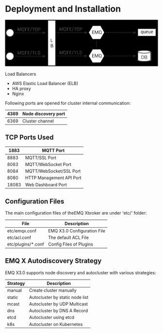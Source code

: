 # Deployment and Installation

![image](../../../media/Technologies-Brokers-Deployment-and-Installation-image1.jpg)

Load Balancers

- AWS Elastic Load Balancer (ELB)
- HA proxy
- Nginx

Following ports are opened for cluster internal communication:

| 4369 | Node discovery port |
|------|---------------------|
| 6369 | Cluster channel     |

## TCP Ports Used

| 1883  | MQTT Port                |
|-------|--------------------------|
| 8883  | MQTT/SSL Port            |
| 8083  | MQTT/WebSocket Port      |
| 8084  | MQTT/WebSocket/SSL Port  |
| 8080  | HTTP Management API Port |
| 18083 | Web Dashboard Port       |

## Configuration Files

The main configuration files of theEMQ Xbroker are under 'etc/' folder:

| **File**            | **Description**              |
|---------------------|------------------------------|
| etc/emqx.conf       | EMQ X3.0 Configuration File |
| etc/acl.conf        | The default ACL File         |
| etc/plugins/*.conf | Config Files of Plugins      |

## EMQ X Autodiscovery Strategy

EMQ X3.0 supports node discovery and autocluster with various strategies:

| Strategy | Description                     |
|----------|---------------------------------|
| manual   | Create cluster manually         |
| static   | Autocluster by static node list |
| mcast    | Autocluster by UDP Multicast    |
| dns      | Autocluster by DNS A Record     |
| etcd     | Autocluster using etcd          |
| k8s      | Autocluster on Kubernetes       |
